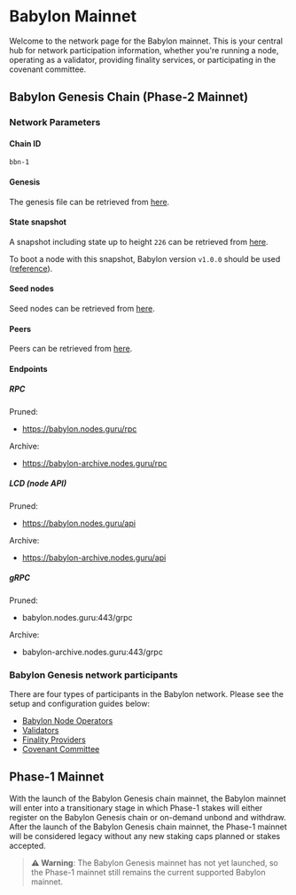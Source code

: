 # Babylon Mainnet

Welcome to the network page for the Babylon mainnet.
This is your central hub 
for network participation information, whether you're running a node, 
operating as a validator, providing finality services, or participating 
in the covenant committee.

## Babylon Genesis Chain (Phase-2 Mainnet)

### Network Parameters

#### Chain ID

`bbn-1`

#### Genesis

The genesis file can be retrieved from [here](./network-artifacts/genesis.json).

#### State snapshot

A snapshot including state up to height `226` can be retrieved from
[here](./network-artifacts/bbn-1.tar.gz).

To boot a node with this snapshot, Babylon version `v1.0.0` should be used
([reference](https://github.com/babylonlabs-io/babylon/releases/tag/v1.0.0)).

#### Seed nodes

Seed nodes can be retrieved from [here](./network-artifacts/seeds.txt).

#### Peers

Peers can be retrieved from [here](./network-artifacts/peers.txt).

#### Endpoints

##### RPC

Pruned:
- https://babylon.nodes.guru/rpc
<!--- - https://babylon-rpc.polkachu.com -->

Archive:
- https://babylon-archive.nodes.guru/rpc
<!--- - https://babylon-archive-rpc.polkachu.com -->

##### LCD (node API)

Pruned:
- https://babylon.nodes.guru/api
<!--- - https://babylon-api.polkachu.com -->

Archive:
- https://babylon-archive.nodes.guru/api
<!--- - https://babylon-archive-api.polkachu.com -->

##### gRPC

Pruned:
- babylon.nodes.guru:443/grpc
<!-- babylon-grpc.polkachu.com:20690 -->

Archive:
- babylon-archive.nodes.guru:443/grpc
<!-- - babylon-archive-grpc.polkachu.com:20690 -->

### Babylon Genesis network participants

There are four types of participants in the Babylon network.
Please see the setup and configuration guides below:

- [Babylon Node Operators](babylon-node/README.md)
- [Validators](babylon-validators/README.md)
- [Finality Providers](https://github.com/babylonlabs-io/finality-provider/blob/main/README.md)
- [Covenant Committee](https://github.com/babylonlabs-io/covenant-emulator/blob/main/README.md)

## Phase-1 Mainnet

With the launch of the Babylon Genesis chain mainnet, the Babylon mainnet
will enter into a transitionary stage in which Phase-1 stakes will either
register on the Babylon Genesis chain or on-demand unbond and withdraw.
After the launch of the Babylon Genesis chain mainnet, the Phase-1 mainnet will
be considered legacy without any new staking caps planned or stakes accepted.

> **⚠️ Warning**: The Babylon Genesis mainnet has not yet launched, so the
> Phase-1 mainnet still remains the current supported Babylon mainnet.
